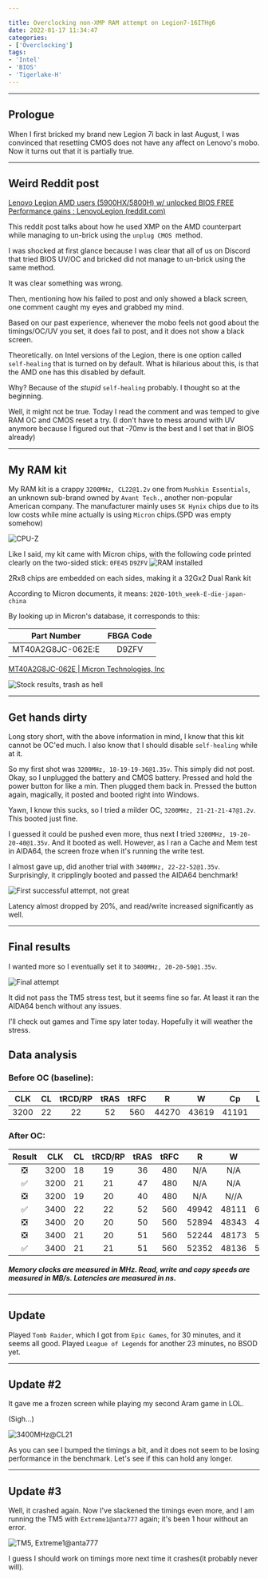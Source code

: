 ```yaml
---

title: Overclocking non-XMP RAM attempt on Legion7-16ITHg6
date: 2022-01-17 11:34:47
categories:
- ['Overclocking']
tags:
- 'Intel'
- 'BIOS'
- 'Tigerlake-H'
---
```


---
Prologue
---
When I first bricked my brand new Legion 7i back in last August, I was convinced that resetting CMOS does not have any affect on Lenovo's mobo. Now it turns out that it is partially true.

---
Weird Reddit post
---
[Lenovo Legion AMD users (5900HX/5800H) w/ unlocked BIOS FREE Performance gains : LenovoLegion (reddit.com)](https://www.reddit.com/r/LenovoLegion/comments/s4yciv/lenovo_legion_amd_users_5900hx5800h_w_unlocked/)

This reddit post talks about how he used XMP on the AMD counterpart while managing to un-brick using the `unplug CMOS `method.

I was shocked at first glance because I was clear that all of us on Discord that tried BIOS UV/OC and bricked did not manage to un-brick using the same method.

It was clear something was wrong.

Then, mentioning how his failed to post and only showed a black screen, one comment caught my eyes and grabbed my mind.

Based on our past experience, whenever the mobo feels not good about the timings/OC/UV you set, it does fail to post, and it does not show a black screen.

Theoretically. on Intel versions of the Legion, there is one option called `self-healing` that is turned on by default. What is hilarious about this, is that the AMD one has this disabled by default.

Why? Because of the *stupid* `self-healing` probably. I thought so at the beginning.

Well, it might not be true. Today I read the comment and was temped to give RAM OC and CMOS reset a try. (I don't have to mess around with UV anymore because I figured out that -70mv is the best and I set that in BIOS already)

---
My RAM kit
---
My RAM kit is a crappy `3200MHz, CL22@1.2v` one from `Mushkin Essentials`, an unknown sub-brand owned by `Avant Tech.`, another non-popular American company. The manufacturer mainly uses `SK Hynix` chips due to its low costs while mine actually is using `Micron` chips.(SPD was empty somehow)

![CPU-Z](image-20220117115719644.png)

Like I said, my kit came with Micron chips, with the following code printed clearly on the two-sided stick:
`
0FE45
`
`
D9ZFV
`
![RAM installed](image-20220117141703003.png)

2Rx8 chips are embedded on each sides, making it a 32Gx2 Dual Rank kit 

According to Micron documents, it means: `2020-10th_week-E-die-japan-china`


By looking up in Micron's database, it corresponds to this:

|    Part Number    | FBGA Code |
| :---------------: | :-------: |
| MT40A2G8JC-062E:E |   D9ZFV   |

[MT40A2G8JC-062E | Micron Technologies, Inc](https://www.micron.com/products/dram/ddr4-sdram/part-catalog/mt40a2g8jc-062e)

![Stock results, trash as hell](image-20220117121249444.png)

---
Get hands dirty
---
Long story short, with the above information in mind, I know that this kit cannot be OC'ed much. I also know that I should disable `self-healing`  while at it.

So my first shot was `3200MHz, 18-19-19-36@1.35v`. This simply did not post. Okay, so I unplugged the battery and CMOS battery. Pressed and hold the power button for like a min. Then plugged them back in. Pressed the button again, magically, it posted and booted right into Windows.

Yawn, I know this sucks, so I tried a milder OC, `3200MHz, 21-21-21-47@1.2v`. This booted just fine. 

I guessed it could be pushed even more, thus next I tried `3200MHz, 19-20-20-40@1.35v`. And it booted as well. However, as I ran a Cache and Mem test in AIDA64, the screen froze when it's running the write test.

I almost gave up, did another trial with `3400MHz, 22-22-52@1.35v`. Surprisingly, it cripplingly booted and passed the AIDA64 benchmark!

![First successful attempt, not great](image-20220117121013282.png)

Latency almost dropped by 20%, and read/write increased significantly as well.

---
Final results
---
I wanted more so I eventually set it to `3400MHz, 20-20-50@1.35v`.

![Final attempt](image-20220117121457778.png)

It did not pass the TM5 stress test, but it seems fine so far. At least it ran the AIDA64 bench without any issues.

I'll check out games and Time spy later today. Hopefully it will weather the stress.

## Data analysis

### Before OC (baseline):

| CLK  |  CL  | tRCD/RP | tRAS | tRFC |   R   |   W   |  Cp   | Latency |
| :--: | :--: | :-----: | :--: | :--: | :---: | :---: | :---: | :-----: |
| 3200 |  22  |   22    |  52  | 560  | 44270 | 43619 | 41191 |   110   |



### After OC:

|  Result  | CLK  |  CL  | tRCD/RP | tRAS | tRFC |   R   |   W   |  Cp   | Latency |
| :------: | :--: | :--: | :-----: | :--: | :--: | :---: | :---: | :---: | :-----: |
| &#10062; | 3200 |  18  |   19    |  36  | 480  |  N/A  |  N/A  |  N/A  |   N/A   |
| &#9989;  | 3200 |  21  |   21    |  47  | 480  |  N/A  |  N/A  |  N/A  |   N/A   |
| &#10062; | 3200 |  19  |   20    |  40  | 480  |  N/A  | N//A  |  N/A  |   N/A   |
| &#9989;  | 3400 |  22  |   22    |  52  | 560  | 49942 | 48111 | 66065 |   85    |
| &#10062; | 3400 |  20  |   20    |  50  | 560  | 52894 | 48343 | 47989 |   85    |
| &#10062; | 3400 |  21  |   20    |  51  | 560  | 52244 | 48173 | 51571 |   85    |
| &#9989;  | 3400 |  21  |   21    |  51  | 560  | 52352 | 48136 | 51306 |   86    |

##### *Memory clocks are measured in MHz. Read, write and copy speeds are measured in MB/s. Latencies are measured in ns.*

---
Update
---
Played `Tomb Raider`, which I got from `Epic Games`, for 30 minutes, and it seems all good. Played `League of Legends` for another 23 minutes, no BSOD yet.

---

## Update #2

It gave me a frozen screen while playing my second Aram game in LOL.

(Sigh...)

![3400MHz@CL21](image-20220117151242978.png)

As you can see I bumped the timings a bit, and it does not seem to be losing performance in the benchmark. Let's see if this can hold any longer.

---

## Update #3

Well, it crashed again. Now I've slackened the timings even more, and I am running the TM5 with `Extreme1@anta777` again; it's been 1 hour without an error.

![TM5, Extreme1@anta777](image-20220117170758947.png)

I guess I should work on timings more next time it crashes(it probably never will).
